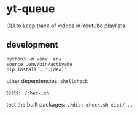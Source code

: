 # yt-queue
CLI to keep track of videos in Youtube playlists

## development

```shell
python3 -m venv .env
source .env/bin/activate
pip install . '.[dev]'
```

other dependencies: `shellcheck`

tests: `./check.sh`

test the built packages: `./dist-check.sh dist/...`
